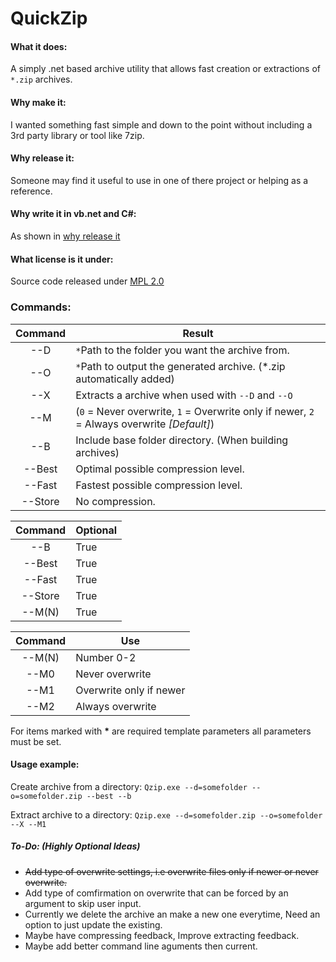 QuickZip
========

#### What it does: 
A simply .net based archive utility that allows fast creation or extractions of `*.zip` archives.

#### Why make it:
I wanted something fast simple and down to the point without including a 3rd party library or tool like 7zip.

#### Why release it:
Someone may find it useful to use in one of there project or helping as a reference.

#### Why write it in vb.net and C#:
As shown in [why release it](#Why-release-it)

#### What license is it under:
Source code released under [MPL 2.0](https://www.mozilla.org/MPL/2.0/)

### Commands:

| Command | Result |
|:----------:|-------------|
| --D | `*`Path to the folder you want the archive from.|
| --O | `*`Path to output the generated archive. (*.zip automatically added)|
| --X | Extracts a archive when used with `--D` and `--O`|
| --M | (`0` = Never overwrite, `1` = Overwrite only if newer, `2` = Always overwrite _[Default]_)|
| --B | Include base folder directory. (When building archives)|
| --Best | Optimal possible compression level.|
| --Fast | Fastest possible compression level.|
| --Store | No compression.|

| Command | Optional |
|:----------:|-------------|
| --B | True |
| --Best | True |
| --Fast | True |
| --Store | True |
| --M(N) | True |

| Command | Use |
|:----------:|-------------|
| --M(N) | Number 0-2 |
| --M0 | Never overwrite |
| --M1 | Overwrite only if newer |
| --M2 | Always overwrite |

For items marked with __*__ are required template parameters all parameters must be set.

#### Usage example:

Create archive from a directory: `Qzip.exe --d=somefolder --o=somefolder.zip --best --b`

Extract archive to a directory: `Qzip.exe --d=somefolder.zip --o=somefolder --X --M1`


##### To-Do: (Highly Optional Ideas)
- ~~Add type of overwrite settings, i.e overwrite files only if newer or never overwrite.~~
- Add type of comfirmation on overwrite that can be forced by an argument to skip user input.
- Currently we delete the archive an make a new one everytime, Need an option to just update the existing.
- Maybe have compressing feedback, Improve extracting feedback.
- Maybe add better command line aguments then current.